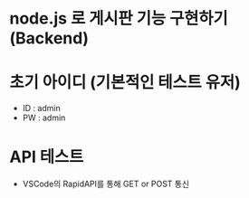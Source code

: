 # node.js 로 게시판 기능 구현하기 (Backend)

# 초기 아이디 (기본적인 테스트 유저)

- ID : admin
- PW : admin

# API 테스트

- VSCode의 RapidAPI를 통해 GET or POST 통신
